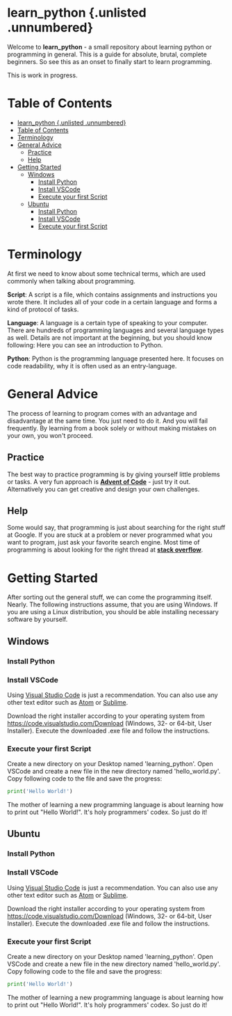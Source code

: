 learn_python {.unlisted .unnumbered}
============
Welcome to **learn_python** - a small repository about learning python or programming in general. This is a guide for absolute, brutal, complete beginners. So see this as an onset to finally start to learn programming.  

This is work in progress.  

# Table of Contents
- [learn_python {.unlisted .unnumbered}](#learn_python-unlisted-unnumbered)
- [Table of Contents](#table-of-contents)
- [Terminology](#terminology)
- [General Advice](#general-advice)
  - [Practice](#practice)
  - [Help](#help)
- [Getting Started](#getting-started)
  - [Windows](#windows)
    - [Install Python](#install-python)
    - [Install VSCode](#install-vscode)
    - [Execute your first Script](#execute-your-first-script)
  - [Ubuntu](#ubuntu)
    - [Install Python](#install-python-1)
    - [Install VSCode](#install-vscode-1)
    - [Execute your first Script](#execute-your-first-script-1)

# Terminology
At first we need to know about some technical terms, which are used commonly when talking about programming.  

**Script**: A script is a file, which contains assignments and instructions you wrote there. It includes all of your code in a certain language and forms a kind of protocol of tasks.  

**Language**: A language is a certain type of speaking to your computer. There are hundreds of programming languages and several language types as well. Details are not important at the beginning, but you should know following: Here you can see an introduction to Python.  

**Python**: Python is the programming language presented here. It focuses on code readability, why it is often used as an entry-language.  


# General Advice
The process of learning to program comes with an advantage and disadvantage at the same time. You just need to do it. And you will fail frequently. By learning from a book solely or without making mistakes on your own, you won't proceed.  

## Practice
The best way to practice programming is by giving yourself little problems or tasks. A very fun approach is [**Advent of Code**](https://adventofcode.com/) - just try it out. Alternatively you can get creative and design your own challenges.

## Help
Some would say, that programming is just about searching for the right stuff at Google. If you are stuck at a problem or never programmed what you want to program, just ask your favorite search engine. Most time of programming is about looking for the right thread at [**stack overflow**](https://stackoverflow.com/).  


# Getting Started
After sorting out the general stuff, we can come the programming itself. Nearly. The following instructions assume, that you are using Windows. If you are using a Linux distribution, you should be able installing necessary software by yourself.


## Windows
### Install Python



### Install VSCode
Using [Visual Studio Code](https://code.visualstudio.com/) is just a recommendation. You can also use any other text editor such as [Atom](https://atom.io/) or [Sublime](https://www.sublimetext.com/).  

Download the right installer according to your operating system from https://code.visualstudio.com/Download (Windows, 32- or 64-bit, User Installer). Execute the downloaded .exe file and follow the instructions.  

### Execute your first Script
Create a new directory on your Desktop named 'learning_python'. Open VSCode and create a new file in the new directory named 'hello_world.py'. Copy following code to the file and save the progress:
```python
print('Hello World!')
```

The mother of learning a new programming language is about learning how to print out "Hello World!". It's holy programmers' codex. So just do it!  


## Ubuntu
### Install Python


### Install VSCode
Using [Visual Studio Code](https://code.visualstudio.com/) is just a recommendation. You can also use any other text editor such as [Atom](https://atom.io/) or [Sublime](https://www.sublimetext.com/).  

Download the right installer according to your operating system from https://code.visualstudio.com/Download (Windows, 32- or 64-bit, User Installer). Execute the downloaded .exe file and follow the instructions.  

### Execute your first Script
Create a new directory on your Desktop named 'learning_python'. Open VSCode and create a new file in the new directory named 'hello_world.py'. Copy following code to the file and save the progress:
```python
print('Hello World!')
```

The mother of learning a new programming language is about learning how to print out "Hello World!". It's holy programmers' codex. So just do it!  

